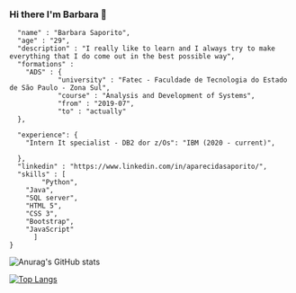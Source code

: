 ### Hi there I'm Barbara 👋

```json{
  "name" : "Barbara Saporito",
  "age" : "29",
  "description" : "I really like to learn and I always try to make everything that I do come out in the best possible way",
  "formations" : 
    "ADS" : {
            "university" : "Fatec - Faculdade de Tecnologia do Estado de São Paulo - Zona Sul",
            "course" : "Analysis and Development of Systems",
            "from" : "2019-07",
            "to" : "actually"   	
  },
  
  "experience": {
  	"Intern It specialist - DB2 dor z/Os": "IBM (2020 - current)",
	
  },
  "linkedin" : "https://www.linkedin.com/in/aparecidasaporito/",
  "skills" : [
		"Python",
    "Java",
    "SQL server",
    "HTML 5",
    "CSS 3",
    "Bootstrap",
    "JavaScript"
	  ]
}
````


![Anurag's GitHub stats](https://github-readme-stats.vercel.app/api?username=BarbaraSaporito&hide=contribs,prs&show_icons=true&theme=gotham)

[![Top Langs](https://github-readme-stats.vercel.app/api/top-langs/?username=BarbaraSaporito&layout=compact&show_icons=true&theme=gotham)](https://github.com/BarbaraSaporito/github-readme-stats)












